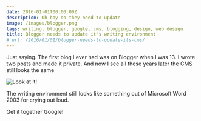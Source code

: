 ```yaml
---
date: 2016-01-01T00:00:00Z
description: Oh boy do they need to update
image: /images/blogger.png
tags: writing, blogger, google, cms, blogging, design, web design
title: Blogger needs to update it's writing environment
# url: /2016/01/01/blogger-needs-to-update-its-cms/
---
```


Just saying. The first blog I ever had was on Blogger when I was 13. I wrote two posts and made it private. And now I see all these years later the CMS still looks the same

![Look at it!](/images/blogger.png)

The writing environment still looks like something out of Microsoft Word 2003 for crying out loud.

Get it together Google!